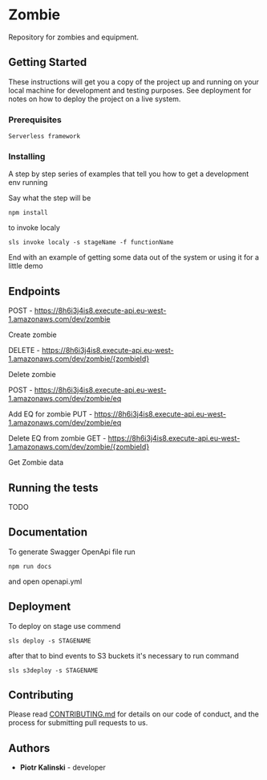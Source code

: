 # Zombie

Repository for zombies and equipment.

## Getting Started

These instructions will get you a copy of the project up and running on your local machine for development and testing purposes. See deployment for notes on how to deploy the project on a live system.

### Prerequisites

```
Serverless framework
```

### Installing 

A step by step series of examples that tell you how to get a development env running

Say what the step will be

```
npm install
```

to invoke localy

```
sls invoke localy -s stageName -f functionName
```


End with an example of getting some data out of the system or using it for a little demo

## Endpoints

  POST - https://8h6i3j4is8.execute-api.eu-west-1.amazonaws.com/dev/zombie

Create zombie

  DELETE - https://8h6i3j4is8.execute-api.eu-west-1.amazonaws.com/dev/zombie/{zombieId}

  Delete zombie

  POST - https://8h6i3j4is8.execute-api.eu-west-1.amazonaws.com/dev/zombie/eq

  Add EQ for zombie
  PUT - https://8h6i3j4is8.execute-api.eu-west-1.amazonaws.com/dev/zombie/eq

  Delete EQ from zombie
  GET - https://8h6i3j4is8.execute-api.eu-west-1.amazonaws.com/dev/zombie/{zombieId}

  Get Zombie data




## Running the tests

TODO


## Documentation

To generate Swagger OpenApi file run

```
npm run docs
```

and open openapi.yml


## Deployment

To deploy on stage use commend

```
sls deploy -s STAGENAME
```

after that to bind events to S3 buckets it's necessary to run command

```
sls s3deploy -s STAGENAME
```


## Contributing

Please read [CONTRIBUTING.md](https://gist.github.com/PurpleBooth/b24679402957c63ec426) for details on our code of conduct, and the process for submitting pull requests to us.


## Authors

* **Piotr Kalinski** - developer
